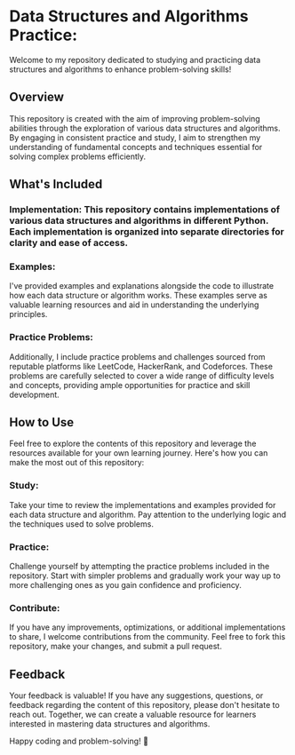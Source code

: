 # Data Structures and Algorithms Practice:

Welcome to my repository dedicated to studying and practicing data structures and algorithms to enhance problem-solving skills!

## Overview
This repository is created with the aim of improving problem-solving abilities through the exploration of various data structures and algorithms. By engaging in consistent practice and study, I aim to strengthen my understanding of fundamental concepts and techniques essential for solving complex problems efficiently.

## What's Included
### Implementation: This repository contains implementations of various data structures and algorithms in different Python. Each implementation is organized into separate directories for clarity and ease of access.

### Examples:
I've provided examples and explanations alongside the code to illustrate how each data structure or algorithm works. These examples serve as valuable learning resources and aid in understanding the underlying principles.

### Practice Problems: 
Additionally, I include practice problems and challenges sourced from reputable platforms like LeetCode, HackerRank, and Codeforces. These problems are carefully selected to cover a wide range of difficulty levels and concepts, providing ample opportunities for practice and skill development.

## How to Use
Feel free to explore the contents of this repository and leverage the resources available for your own learning journey. Here's how you can make the most out of this repository:

### Study: 
Take your time to review the implementations and examples provided for each data structure and algorithm. Pay attention to the underlying logic and the techniques used to solve problems.

### Practice: 
Challenge yourself by attempting the practice problems included in the repository. Start with simpler problems and gradually work your way up to more challenging ones as you gain confidence and proficiency.

### Contribute:
If you have any improvements, optimizations, or additional implementations to share, I welcome contributions from the community. Feel free to fork this repository, make your changes, and submit a pull request.

## Feedback
Your feedback is valuable! If you have any suggestions, questions, or feedback regarding the content of this repository, please don't hesitate to reach out. Together, we can create a valuable resource for learners interested in mastering data structures and algorithms.

Happy coding and problem-solving! 🚀
